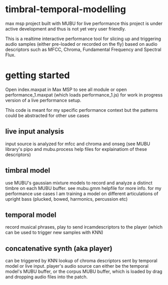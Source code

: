 # timbral-temporal-modelling
max msp project built with MUBU for live performance 
this project is under active development and thus is not yet very user friendly.

This is a realtime interactive performance tool for slicing up and triggering audio samples (either pre-loaded or recorded on the fly) based on audio descriptors such as MFCC, Chroma, Fundamental Frequency and Spectral Flux.

# getting started
Open index.maxpat in Max MSP to see all module or open performance_1.maxpat (which loads performance_1.js) for work in progress version of a live performance setup.

This code is meant for my specific performance context but the patterns could be abstracted for other use cases

## live input analysis
input source is analyzed for mfcc and chroma and onseg (see MUBU library's pipo and mubu.process help files for explainatiom of these descriptors)

## timbral model
use MUBU's gaussian mixture models to record and analyze a distinct timbre on each MUBU buffer. see mubu.gmm helpfile for more info. 
for my performance use cases I am training a model on different articulations of upright bass (plucked, bowed, harmonics, percussion etc)

## temporal model
record musical phrases, play to send ircamdescriptors to the player (which can be used to trigger new samples with KNN)

## concatenative synth (aka player)

can be triggered by KNN lookup of chroma descriptors sent by temporal model or live input.
player's audio source can either be the temporal model's MUBU buffer, or the corpus MUBU buffer, which is loaded by drag and dropping audio files into the patch.



